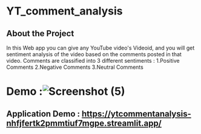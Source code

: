 # YT_comment_analysis
## About the Project
In this Web app you can give any YouTube video's Videoid, and you will get sentiment analysis of the video based on the comments posted in that video.
Comments are classified into 3 different sentiments :
 1.Positive Comments
 2.Negative Comments
 3.Neutral Comments

 # Demo :![Screenshot (5)](https://github.com/manisha809/YT_comment_analysis/assets/74667664/b602361e-8c81-4887-964c-44784c4b10d6)


## Application Demo : https://ytcommentanalysis-nhfjfertk2pmmtiuf7mgpe.streamlit.app/
